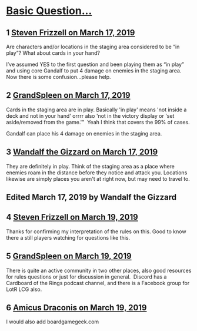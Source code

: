 # [Basic Question...](https://community.fantasyflightgames.com/topic/292312-basic-question/)

## 1 [Steven Frizzell on March 17, 2019](https://community.fantasyflightgames.com/topic/292312-basic-question/?do=findComment&comment=3649494)

Are characters and/or locations in the staging area considered to be “in play”? What about cards in your hand?

I’ve assumed YES to the first question and been playing them as “in play” and using core Gandalf to put 4 damage on enemies in the staging area. Now there is some confusion...please help. 

## 2 [GrandSpleen on March 17, 2019](https://community.fantasyflightgames.com/topic/292312-basic-question/?do=findComment&comment=3649514)

Cards in the staging area are in play. Basically 'in play' means 'not inside a deck and not in your hand' orrrr also 'not in the victory display or 'set aside/removed from the game.'"  Yeah I think that covers the 99% of cases.

Gandalf can place his 4 damage on enemies in the staging area.

## 3 [Wandalf the Gizzard on March 17, 2019](https://community.fantasyflightgames.com/topic/292312-basic-question/?do=findComment&comment=3649763)

They are definitely in play. Think of the staging area as a place where enemies roam in the distance before they notice and attack you. Locations likewise are simply places you aren't at right now, but may need to travel to.

Edited March 17, 2019 by Wandalf the Gizzard
-

## 4 [Steven Frizzell on March 19, 2019](https://community.fantasyflightgames.com/topic/292312-basic-question/?do=findComment&comment=3651392)

Thanks for confirming my interpretation of the rules on this. Good to know there a still players watching for questions like this. 

## 5 [GrandSpleen on March 19, 2019](https://community.fantasyflightgames.com/topic/292312-basic-question/?do=findComment&comment=3651477)

There is quite an active community in two other places, also good resources for rules questions or just for discussion in general.  Discord has a Cardboard of the Rings podcast channel, and there is a Facebook group for LotR LCG also.

## 6 [Amicus Draconis on March 19, 2019](https://community.fantasyflightgames.com/topic/292312-basic-question/?do=findComment&comment=3651526)

I would also add boardgamegeek.com

